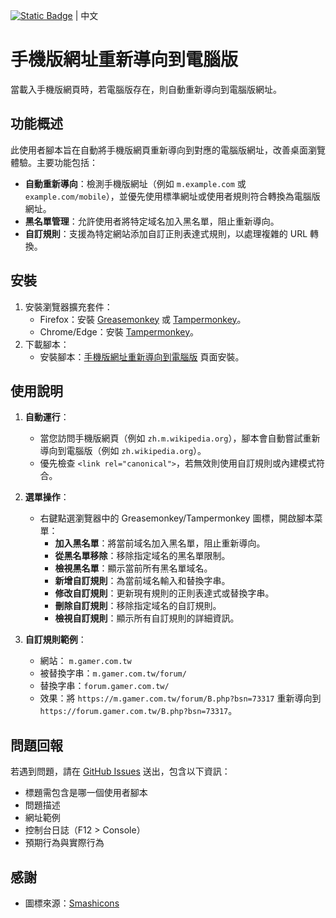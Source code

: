 [![Static Badge](https://img.shields.io/badge/lang-en-red)](https://github.com/Max46656/EverythingInGreasyFork/tree/main/%E4%BF%AE%E8%A3%9C%E7%A8%8B%E5%BC%8F/Mobile%20to%20Desktop%20URL%20Redirect/README.md) | 中文


# 手機版網址重新導向到電腦版

當載入手機版網頁時，若電腦版存在，則自動重新導向到電腦版網址。

## 功能概述

此使用者腳本旨在自動將手機版網頁重新導向到對應的電腦版網址，改善桌面瀏覽體驗。主要功能包括：

- **自動重新導向**：檢測手機版網址（例如 `m.example.com` 或 `example.com/mobile`），並優先使用標準網址或使用者規則符合轉換為電腦版網址。
- **黑名單管理**：允許使用者將特定域名加入黑名單，阻止重新導向。
- **自訂規則**：支援為特定網站添加自訂正則表達式規則，以處理複雜的 URL 轉換。

## 安裝

1. 安裝瀏覽器擴充套件：
   - Firefox：安裝 [Greasemonkey](https://addons.mozilla.org/zh-TW/firefox/addon/greasemonkey/) 或 [Tampermonkey](https://addons.mozilla.org/zh-TW/firefox/addon/tampermonkey/)。
   - Chrome/Edge：安裝 [Tampermonkey](https://chrome.google.com/webstore/detail/tampermonkey/dhdgffkkebhmkfjojejmpbldmpobfkfo)。
2. 下載腳本：
   - 安裝腳本：[手機版網址重新導向到電腦版]([https://greasyfork.org/scripts/548125](https://greasyfork.org/zh-TW/scripts/548125-%E6%89%8B%E6%A9%9F%E7%89%88%E7%B6%B2%E5%9D%80%E9%87%8D%E6%96%B0%E5%B0%8E%E5%90%91%E5%88%B0%E9%9B%BB%E8%85%A6%E7%89%88)) 頁面安裝。

## 使用說明

1. **自動運行**：
   - 當您訪問手機版網頁（例如 `zh.m.wikipedia.org`），腳本會自動嘗試重新導向到電腦版（例如 `zh.wikipedia.org`）。
   - 優先檢查 `<link rel="canonical">`，若無效則使用自訂規則或內建模式符合。

2. **選單操作**：
   - 右鍵點選瀏覽器中的 Greasemonkey/Tampermonkey 圖標，開啟腳本菜單：
     - **加入黑名單**：將當前域名加入黑名單，阻止重新導向。
     - **從黑名單移除**：移除指定域名的黑名單限制。
     - **檢視黑名單**：顯示當前所有黑名單域名。
     - **新增自訂規則**：為當前域名輸入和替換字串。
     - **修改自訂規則**：更新現有規則的正則表達式或替換字串。
     - **刪除自訂規則**：移除指定域名的自訂規則。
     - **檢視自訂規則**：顯示所有自訂規則的詳細資訊。

3. **自訂規則範例**：
   - 網站： `m.gamer.com.tw`
   - 被替換字串：`m.gamer.com.tw/forum/`
   - 替換字串：`forum.gamer.com.tw/`
   - 效果：將 `https://m.gamer.com.tw/forum/B.php?bsn=73317` 重新導向到 `https://forum.gamer.com.tw/B.php?bsn=73317`。

## 問題回報

若遇到問題，請在 [GitHub Issues](https://github.com/Max46656/EverythingInGreasyFork/issues) 送出，包含以下資訊：
- 標題需包含是哪一個使用者腳本
- 問題描述
- 網址範例
- 控制台日誌（F12 > Console）
- 預期行為與實際行為

## 感謝
- 圖標來源：[Smashicons](https://www.flaticon.com/authors/smashicons)
